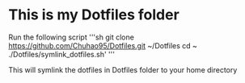 # This is my Dotfiles folder

Run the following script
'''sh
git clone https://github.com/Chuhao95/Dotfiles.git ~/Dotfiles
cd ~ 
./Dotfiles/symlink_dotfiles.sh'
'''

This will symlink the dotfiles in Dotfiles folder to your home directory
